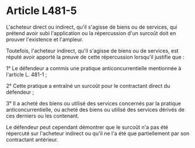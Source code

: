# Article L481-5

L'acheteur direct ou indirect, qu'il s'agisse de biens ou de services, qui prétend avoir subi l'application ou la répercussion d'un surcoût doit en prouver l'existence et l'ampleur.

Toutefois, l'acheteur indirect, qu'il s'agisse de biens ou de services, est réputé avoir apporté la preuve de cette répercussion lorsqu'il justifie que :

1° Le défendeur a commis une pratique anticoncurrentielle mentionnée à l'article L. 481-1 ;

2° Cette pratique a entraîné un surcoût pour le contractant direct du défendeur ;

3° Il a acheté des biens ou utilisé des services concernés par la pratique anticoncurrentielle, ou acheté des biens ou utilisé des services dérivés de ces derniers ou les contenant.

Le défendeur peut cependant démontrer que le surcoût n'a pas été répercuté sur l'acheteur indirect ou qu'il ne l'a été que partiellement par son contractant antérieur.
